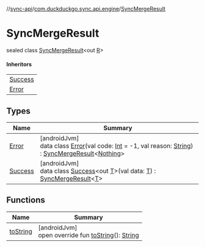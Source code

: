 //[sync-api](../../../index.md)/[com.duckduckgo.sync.api.engine](../index.md)/[SyncMergeResult](index.md)

# SyncMergeResult

sealed class [SyncMergeResult](index.md)&lt;out [R](index.md)&gt;

#### Inheritors

| |
|---|
| [Success](-success/index.md) |
| [Error](-error/index.md) |

## Types

| Name | Summary |
|---|---|
| [Error](-error/index.md) | [androidJvm]<br>data class [Error](-error/index.md)(val code: [Int](https://kotlinlang.org/api/latest/jvm/stdlib/kotlin/-int/index.html) = -1, val reason: [String](https://kotlinlang.org/api/latest/jvm/stdlib/kotlin/-string/index.html)) : [SyncMergeResult](index.md)&lt;[Nothing](https://kotlinlang.org/api/latest/jvm/stdlib/kotlin/-nothing/index.html)&gt; |
| [Success](-success/index.md) | [androidJvm]<br>data class [Success](-success/index.md)&lt;out [T](-success/index.md)&gt;(val data: [T](-success/index.md)) : [SyncMergeResult](index.md)&lt;[T](-success/index.md)&gt; |

## Functions

| Name | Summary |
|---|---|
| [toString](to-string.md) | [androidJvm]<br>open override fun [toString](to-string.md)(): [String](https://kotlinlang.org/api/latest/jvm/stdlib/kotlin/-string/index.html) |
